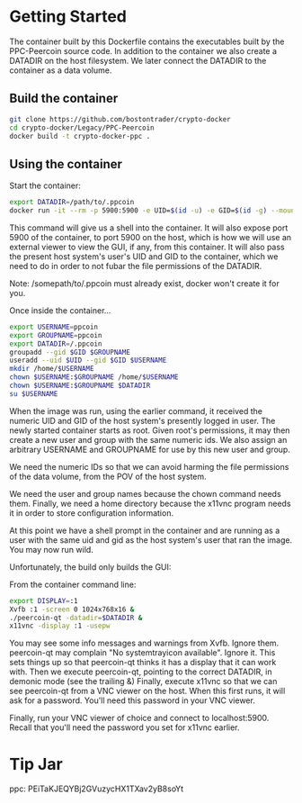 # Getting Started

The container built by this Dockerfile contains the executables built by the PPC-Peercoin source code.  In addition to the container we also create a DATADIR on the host filesystem.  We later connect the DATADIR to the container as a data volume.

## Build the container

```sh
git clone https://github.com/bostontrader/crypto-docker
cd crypto-docker/Legacy/PPC-Peercoin
docker build -t crypto-docker-ppc . 
```

## Using the container

Start the container:

```sh
export DATADIR=/path/to/.ppcoin
docker run -it --rm -p 5900:5900 -e UID=$(id -u) -e GID=$(id -g) --mount type=bind,source=$DATADIR,destination=/.ppcoin crypto-docker-ppc
```
This command will give us a shell into the container. It will also expose port 5900 of the container, to port 5900 on the host, which is how we will use an external viewer to view the GUI, if any, from this container. It will also pass the present host system's user's UID and GID to the container, which we need to do in order to not fubar the file permissions of the DATADIR.

Note: /somepath/to/.ppcoin must already exist, docker won't create it for you.

Once inside the container...

```sh
export USERNAME=ppcoin
export GROUPNAME=ppcoin
export DATADIR=/.ppcoin
groupadd --gid $GID $GROUPNAME
useradd --uid $UID --gid $GID $USERNAME
mkdir /home/$USERNAME
chown $USERNAME:$GROUPNAME /home/$USERNAME
chown $USERNAME:$GROUPNAME $DATADIR
su $USERNAME
```
When the image was run, using the earlier command, it received the numeric UID and GID of the host system's presently logged in user.  The newly started container starts as root.  Given root's permissions, it may then create a new user and group with the same numeric ids.  We also assign an arbitrary USERNAME and GROUPNAME for use by this new user and group.

We need the numeric IDs so that we can avoid harming the file permissions of the data volume, from the POV of the host system.

We need the user and group names because the chown command needs them.  Finally, we need a home directory because the x11vnc program needs it in order to store configuration information.


At this point we have a shell prompt in the container and are running as a user with the same uid and gid as the host system's user that ran the image.  You may now run wild.

Unfortunately, the build only builds the GUI:

From the container command line:

```sh
export DISPLAY=:1
Xvfb :1 -screen 0 1024x768x16 &
./peercoin-qt -datadir=$DATADIR &
x11vnc -display :1 -usepw
```
You may see some info messages and warnings from Xvfb. Ignore them.
peercoin-qt may complain "No systemtrayicon available". Ignore it.
This sets things up so that peercoin-qt thinks it has a display that it can work with.
Then we execute peercoin-qt, pointing to the correct DATADIR, in demonic mode (see the trailing &)
Finally, execute x11vnc so that we can see peercoin-qt from a VNC viewer on the host.  When this first runs, it will ask for a password.  You'll need this password in your VNC viewer.


Finally, run your VNC viewer of choice and connect to localhost:5900. Recall that you'll need the password you set for x11vnc earlier.

# Tip Jar
ppc: PEiTaKJEQYBj2GVuzycHX1TXav2yB8soYt

